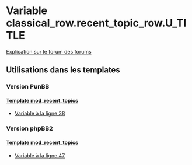 # Variable classical_row.recent_topic_row.U_TITLE
[Explication sur le forum des forums](http://forum.forumactif.com/t294113-listing-des-variables#classical_row.recent_topic_row.U_TITLE)
## Utilisations dans les templates
### Version PunBB
#### [Template mod_recent_topics](punbb/mod_recent_topics.md)
* [Variable à la ligne 38](../punbb/mod_recent_topics.tpl#L38)
### Version phpBB2
#### [Template mod_recent_topics](subsilver/mod_recent_topics.md)
* [Variable à la ligne 47](../subsilver/mod_recent_topics.tpl#L47)